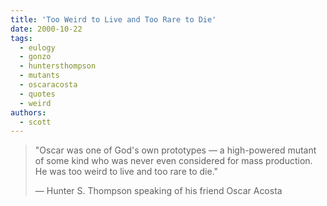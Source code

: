 ```yaml
---
title: 'Too Weird to Live and Too Rare to Die'
date: 2000-10-22
tags:
  - eulogy
  - gonzo
  - huntersthompson
  - mutants
  - oscaracosta
  - quotes
  - weird
authors:
  - scott
---
```


> "Oscar was one of God's own prototypes — a high-powered mutant of some kind who was never even considered for mass production. He was too weird to live and too rare to die."
>
> — Hunter S. Thompson speaking of his friend Oscar Acosta
